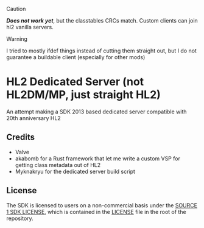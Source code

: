 > [!CAUTION]  
> ***Does not work yet***, but the classtables CRCs match. Custom clients can join hl2 vanilla servers.

> [!WARNING]  
> I tried to mostly ifdef things instead of cutting them straight out, but I do not guarantee a buildable client (especially for other mods)

# HL2 Dedicated Server (not HL2DM/MP, just straight HL2)

An attempt making a SDK 2013 based dedicated server compatible with 20th anniversary HL2

## Credits
- Valve  
- akabomb for a Rust framework that let me write a custom VSP for getting class metadata out of HL2
- Myknakryu for the dedicated server build script

## License

The SDK is licensed to users on a non-commercial basis under the [SOURCE 1 SDK LICENSE](LICENSE), which is contained in the [LICENSE](LICENSE) file in the root of the repository.
